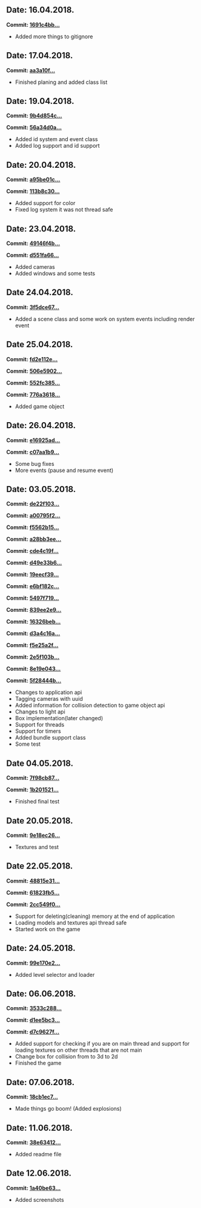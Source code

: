 ## Date: 16.04.2018.
**Commit: [1691c4bb...](https://github.com/MATF-RG17/RG126-chicken-invaders/commit/1691c4bb9307be7f8bfba5cf644d8bf5634c5cd8)**

+ Added more things to gitignore

## Date: 17.04.2018.
**Commit: [aa3a10f...](https://github.com/MATF-RG17/RG126-chicken-invaders/commit/aa3a10f8e89dfc647831e82bfd8c672d40693a59)**

+ Finished planing and added class list

## Date: 19.04.2018.
**Commit: [9b4d854c...](https://github.com/MATF-RG17/RG126-chicken-invaders/commit/9b4d854ce06bf7895811da1cc9b7ac14531878cf)**

**Commit: [56a34d0a...](https://github.com/MATF-RG17/RG126-chicken-invaders/commit/56a34d0a777734139610ecd430d826a090deb60e)**

+ Added id system and event class
+ Added log support and id support

## Date: 20.04.2018.
**Commit: [a95be01c...](https://github.com/MATF-RG17/RG126-chicken-invaders/commit/a95be01c2af0d61a4f971df8e256ae38894462c3)**

**Commit: [113b8c30...](https://github.com/MATF-RG17/RG126-chicken-invaders/commit/113b8c3045150f012a864122c63e54cfb620b062)**

+ Added support for color
+ Fixed log system it was not thread safe

## Date: 23.04.2018.
**Commit: [49146f4b...](https://github.com/MATF-RG17/RG126-chicken-invaders/commit/49146f4b91bd60b88ca4145b9bfe5f806d36acba)**

**Commit: [d551fa66...](https://github.com/MATF-RG17/RG126-chicken-invaders/commit/d551fa66a55de2c7e2b1d4c1b3990b69fc590e96)**

+ Added cameras
+ Added windows and some tests

## Date 24.04.2018.
**Commit: [3f5dce67...](https://github.com/MATF-RG17/RG126-chicken-invaders/commit/3f5dce6713a1599d0cf3efa50f46787e16784729)**

+ Added a scene class and some work on system events including render event

## Date 25.04.2018.
**Commit: [fd2e112e...](https://github.com/MATF-RG17/RG126-chicken-invaders/commit/fd2e112e11660ff2999b7ece234fc3910a43793a)**

**Commit: [506e5902...](https://github.com/MATF-RG17/RG126-chicken-invaders/commit/506e590242516d1e48c2ec3b195c3ec168c34cc2)**

**Commit: [552fc385...](https://github.com/MATF-RG17/RG126-chicken-invaders/commit/552fc385458f7303f064347e6c09623ba4c816af)**

**Commit: [776a3618...](https://github.com/MATF-RG17/RG126-chicken-invaders/commit/776a3618aac711b3d8d1ec3db16baee9af9240bc)**

+ Added game object

## Date: 26.04.2018.
**Commit: [e16925ad...](https://github.com/MATF-RG17/RG126-chicken-invaders/commit/e16925ad5c6df4df90c0dbd2fb04d4d7c43cd6ed)**

**Commit: [c07aa1b9...](https://github.com/MATF-RG17/RG126-chicken-invaders/commit/c07aa1b9567504f776b96464e69acc5fcf880f4b)**

+ Some bug fixes
+ More events (pause and resume event)

## Date: 03.05.2018.
**Commit: [de22f103...](https://github.com/MATF-RG17/RG126-chicken-invaders/commit/de22f1033f0ed4e870e2fac82ef10fc202c3c021)**

**Commit: [a00795f2...](https://github.com/MATF-RG17/RG126-chicken-invaders/commit/a00795f22bb6d591ff0aca97b93b69dcbd0b9598)**


**Commit: [f5562b15...](https://github.com/MATF-RG17/RG126-chicken-invaders/commit/f5562b151488fee1a6cf8e6640c3429f049cfffa)**

**Commit: [a28bb3ee...](https://github.com/MATF-RG17/RG126-chicken-invaders/commit/a28bb3eea9103e63d79c25a3e1d67bf800f3a0d2)**

**Commit: [cde4c19f...](https://github.com/MATF-RG17/RG126-chicken-invaders/commit/cde4c19ff0e299f1e786311575e24709b69722ad)**

**Commit: [d49e33b6...](https://github.com/MATF-RG17/RG126-chicken-invaders/commit/d49e33b64df5d71d0219fdb763f5db2fb1063f21)**

**Commit: [19eecf39...](https://github.com/MATF-RG17/RG126-chicken-invaders/commit/19eecf39484d1a10345025d9445cc342f1f62ff7)**

**Commit: [e6bf182c...](https://github.com/MATF-RG17/RG126-chicken-invaders/commit/e6bf182c31d33f0489a006f9b7f284402b1afb45)**

**Commit: [5497f719...](https://github.com/MATF-RG17/RG126-chicken-invaders/commit/5497f71937bbee77fef2dac884f83cf802e8a084)**

**Commit: [839ee2e9...](https://github.com/MATF-RG17/RG126-chicken-invaders/commit/839ee2e981583606a6567121c3ceb712a53e1ea9)**

**Commit: [16326beb...](https://github.com/MATF-RG17/RG126-chicken-invaders/commit/16326beb603961c2031c6e36389ea39fd6e44a52)**

**Commit: [d3a4c16a...](https://github.com/MATF-RG17/RG126-chicken-invaders/commit/d3a4c16aaa485e589fdc914a4b342d689d1727a5)**

**Commit: [f5e25a2f...](https://github.com/MATF-RG17/RG126-chicken-invaders/commit/f5e25a2f1999949351cbabebe04834c88849d463)**

**Commit: [2e5f103b...](https://github.com/MATF-RG17/RG126-chicken-invaders/commit/2e5f103bbb1f28c0c203dd4292704d56f5346ea9)**


**Commit: [8e19e043...](https://github.com/MATF-RG17/RG126-chicken-invaders/commit/8e19e043fbdab2f512fd8613131ea3da2cb03d30)**

**Commit: [5f28444b...](https://github.com/MATF-RG17/RG126-chicken-invaders/commit/5f28444b5dbc8e10a399847ac16bf8947cc3e0ae)**

+ Changes to application api
+ Tagging cameras with uuid
+ Added information for collision detection to game object api
+ Changes to light api
+ Box implementation(later changed)
+ Support for threads
+ Support for timers
+ Added bundle support class
+ Some test

## Date 04.05.2018.

**Commit: [7f98cb87...](https://github.com/MATF-RG17/RG126-chicken-invaders/commit/7f98cb87038a181fb7aa9d280da855d19e312210)**

**Commit: [1b201521...](https://github.com/MATF-RG17/RG126-chicken-invaders/commit/1b20152104eded5d0d7846efd2898336f658e441)**

+ Finished final test

## Date 20.05.2018.

**Commit: [9e18ec26...](https://github.com/MATF-RG17/RG126-chicken-invaders/commit/9e18ec26341f0141b616c1bda880b77756474226)**

+ Textures and test

## Date 22.05.2018.

**Commit: [48815e31...](https://github.com/MATF-RG17/RG126-chicken-invaders/commit/48815e31c198a3fc50e18d3693e9e3b5fe87c13e)**

**Commit: [61823fb5...](https://github.com/MATF-RG17/RG126-chicken-invaders/commit/61823fb54a9a680356083ed78bd6d6b043ec0def)**

**Commit: [2cc549f0...](https://github.com/MATF-RG17/RG126-chicken-invaders/commit/2cc549f0ca207f04b77883a855e96b3a8821a2ef)**

+ Support for deleting(cleaning) memory at the end of application
+ Loading models and textures api thread safe
+ Started work on the game

## Date: 24.05.2018.

**Commit: [99e170e2...](https://github.com/MATF-RG17/RG126-chicken-invaders/commit/99e170e2a7f5766151e4a0cc2350459e5a03c566)**

+ Added level selector and loader

## Date: 06.06.2018.

**Commit: [3533c288...](https://github.com/MATF-RG17/RG126-chicken-invaders/commit/3533c288b68f101b9eef21a95ec52731cf8677de)**

**Commit: [d1ee5bc3...](https://github.com/MATF-RG17/RG126-chicken-invaders/commit/d1ee5bc37595590d326356bfd172f2b226abd336)**


**Commit: [d7c9627f...](https://github.com/MATF-RG17/RG126-chicken-invaders/commit/d7c9627f761e20bd6cdcb5ac268b738e08cb1787)**

+ Added support for checking if you are on main thread and support for loading textures on other threads that are not main
+ Change box for collision from to 3d to 2d
+ Finished the game

## Date: 07.06.2018.

**Commit: [18cb1ec7...](https://github.com/MATF-RG17/RG126-chicken-invaders/commit/18cb1ec70b30f855ca903ba15e1fd28032894126)**

+ Made things go boom! (Added explosions)

## Date: 11.06.2018.

**Commit: [38e63412...](https://github.com/MATF-RG17/RG126-chicken-invaders/commit/38e634123466960d13064728789209a4030c955b)**

+ Added readme file

## Date 12.06.2018.

**Commit: [1a40be63...](https://github.com/MATF-RG17/RG126-chicken-invaders/commit/1a40be6338640ef9d7abf93ddf890783f526563b)**

+ Added screenshots
